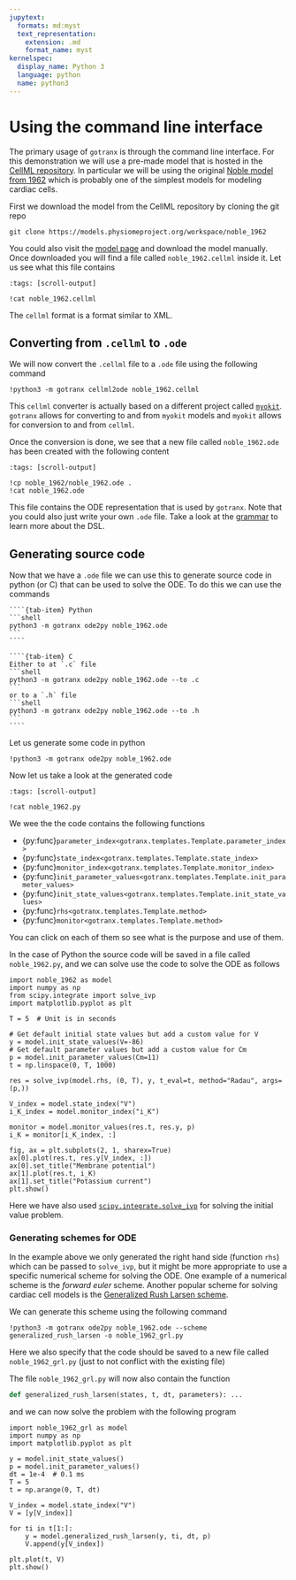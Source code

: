 ```yaml
---
jupytext:
  formats: md:myst
  text_representation:
    extension: .md
    format_name: myst
kernelspec:
  display_name: Python 3
  language: python
  name: python3
---
```


# Using the command line interface

The primary usage of `gotranx` is through the command line interface. For this demonstration we will use a pre-made model that is hosted in the [CellML repository](https://models.physiomeproject.org/cellml). In particular we will be using the original [Noble model from 1962](https://models.physiomeproject.org/e/2a6/noble_1962.cellml/view) which is probably one of the simplest models for modeling cardiac cells.

First we download the model from the CellML repository by cloning the git repo
```shell
git clone https://models.physiomeproject.org/workspace/noble_1962
```
You could also visit the [model page](https://models.physiomeproject.org/e/2a6/noble_1962.cellml/view) and download the model manually. Once downloaded you will find a file called `noble_1962.cellml` inside it. Let us see what this file contains
```{code-cell} shell
:tags: [scroll-output]

!cat noble_1962.cellml
```
The `cellml` format is a format similar to XML.

## Converting from `.cellml` to `.ode`

We will now convert the `.cellml` file to a `.ode` file using the following command
```{code-cell} shell
!python3 -m gotranx cellml2ode noble_1962.cellml
```
This `cellml` converter is actually based on a different project called [`myokit`](https://github.com/myokit/myokit). `gotranx` allows for converting to and from `myokit` models and `myokit` allows for conversion to and from `cellml`.

Once the conversion is done, we see that a new file called `noble_1962.ode` has been created with the following content
```{code-cell} shell
:tags: [scroll-output]

!cp noble_1962/noble_1962.ode .
!cat noble_1962.ode
```

This file contains the ODE representation that is used by `gotranx`. Note that you could also just write your own `.ode` file. Take a look at the [grammar](grammar.md) to learn more about the DSL.

## Generating source code
Now that we have a `.ode` file we can use this to generate source code in python (or C) that can be used to solve the ODE. To do this we can use the commands


`````{tab-set}
````{tab-item} Python
```shell
python3 -m gotranx ode2py noble_1962.ode
```
````

````{tab-item} C
Either to at `.c` file
```shell
python3 -m gotranx ode2py noble_1962.ode --to .c
```
or to a `.h` file
```shell
python3 -m gotranx ode2py noble_1962.ode --to .h
```
````
`````

Let us generate some code in python
```{code-cell} shell
!python3 -m gotranx ode2py noble_1962.ode
```

Now let us take a look at the generated code

```{code-cell} shell
:tags: [scroll-output]

!cat noble_1962.py
```


We wee the the code contains the following functions

- {py:func}`parameter_index<gotranx.templates.Template.parameter_index>`
- {py:func}`state_index<gotranx.templates.Template.state_index>`
- {py:func}`monitor_index<gotranx.templates.Template.monitor_index>`
- {py:func}`init_parameter_values<gotranx.templates.Template.init_parameter_values>`
- {py:func}`init_state_values<gotranx.templates.Template.init_state_values>`
- {py:func}`rhs<gotranx.templates.Template.method>`
- {py:func}`monitor<gotranx.templates.Template.method>`


You can click on each of them so see what is the purpose and use of them.

In the case of Python the source code will be saved in a file called `noble_1962.py`, and we can solve use the code to solve the ODE as follows

```{code-cell} python
import noble_1962 as model
import numpy as np
from scipy.integrate import solve_ivp
import matplotlib.pyplot as plt

T = 5  # Unit is in seconds

# Get default initial state values but add a custom value for V
y = model.init_state_values(V=-86)
# Get default parameter values but add a custom value for Cm
p = model.init_parameter_values(Cm=11)
t = np.linspace(0, T, 1000)

res = solve_ivp(model.rhs, (0, T), y, t_eval=t, method="Radau", args=(p,))

V_index = model.state_index("V")
i_K_index = model.monitor_index("i_K")

monitor = model.monitor_values(res.t, res.y, p)
i_K = monitor[i_K_index, :]

fig, ax = plt.subplots(2, 1, sharex=True)
ax[0].plot(res.t, res.y[V_index, :])
ax[0].set_title("Membrane potential")
ax[1].plot(res.t, i_K)
ax[1].set_title("Potassium current")
plt.show()
```

Here we have also used [`scipy.integrate.solve_ivp`](https://docs.scipy.org/doc/scipy/reference/generated/scipy.integrate.solve_ivp.html) for solving the initial value problem.


### Generating schemes for ODE
In the example above we only generated the right hand side (function `rhs`) which can be passed to `solve_ivp`, but it might be more appropriate to use a specific numerical scheme for solving the ODE. One example of a numerical scheme is the *forward euler*  scheme. Another popular scheme for solving cardiac cell models is the [Generalized Rush Larsen scheme](https://doi.org/10.1109/TBME.2009.2014739).

We can generate this scheme using the following command
```{code-cell} shell
!python3 -m gotranx ode2py noble_1962.ode --scheme generalized_rush_larsen -o noble_1962_grl.py
```
Here we also specify that the code should be saved to a new file called `noble_1962_grl.py` (just to not conflict with the existing file)

The file `noble_1962_grl.py` will now also contain the function
```python
def generalized_rush_larsen(states, t, dt, parameters): ...
```

and we can now solve the problem with the following program
```{code-cell} python
import noble_1962_grl as model
import numpy as np
import matplotlib.pyplot as plt

y = model.init_state_values()
p = model.init_parameter_values()
dt = 1e-4  # 0.1 ms
T = 5
t = np.arange(0, T, dt)

V_index = model.state_index("V")
V = [y[V_index]]

for ti in t[1:]:
    y = model.generalized_rush_larsen(y, ti, dt, p)
    V.append(y[V_index])

plt.plot(t, V)
plt.show()
```
